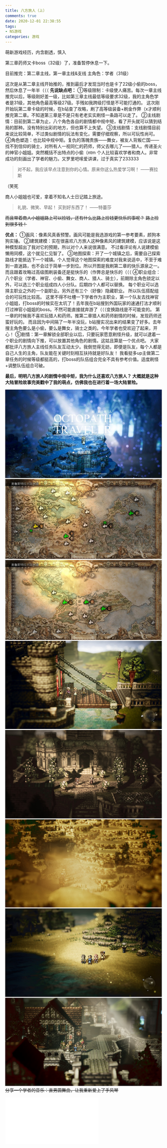 ```yaml
---
title: 八方旅人（上）
comments: true
date: 2020-12-01 22:38:55
tags:
- NS游戏
categories: 游戏
---
```

萌新游戏经历，内含剧透，慎入
<!--more-->
第三章药师又卡boss（32级）了，准备暂停休息一下。

目前推完：第二章主线，第一章主线&支线
主角色：学者（31级）

这次是从第二章主线开始推的，推到最后才发现当时也是卡了22级小偷的boss，然后休息了一年半（（（
**先说缺点吧：**
①等级限制：卡级使人痛苦。每次一章主线推完以后，等级刚好差一级，比如第三章主线最低等级要求32级，我的主角色学者是31级，其他角色最高等级27级。手残如我跨级打怪是不可能打通的。
这次刚开始玩第二章卡级的时候，在b站查了攻略，刷了高等级装备+刷金作弊（x才顺利推完第二章。不知道第三章是不是只有老老实实刷怪一条路可以走了。
②主线剧情：目前到第二章为止，八个角色各自的剧情都中规中矩，看了开头就可以猜到结局的那种。没有特别出彩的地方，但也算不上失望。
③支线剧情：支线剧情目前来说比较简单，不过类似剧情的玩法有变化，需要仔细观察，所以可玩性尚可。
④角色塑造：也比较中规中矩。复仇的落魄贵族——舞女，被友人背叛亡国——找不到信仰的骑士，对所有人一视同仁的药师，师父去哪儿了——猎人。传递圣火的神官小姐姐。突然概括不出特点的小偷（ntm
个人比较喜欢学者和商人。非常成功的刻画出了学者的魅力。又罗里吧嗦爱讲课，过于真实了233333

>对不起，我应该早点注意到你的心情。原来你这么热爱学习啊！
——赛拉斯

（笑死

商人小姐姐也可爱，拿着不知名人士日记踏上旅途。

>礼貌、微笑、早起！
买到好东西了！
——特蕾莎

~~而且带着商人小姐姐路上可以捡钱，还有什么比路上捡钱更快乐的事呢？~~
~~路上捡到很多钱！~~

**优点：**
①画风：像素风真香预警。画风可能是我选游戏的第一参考要素，颜狗本狗实锤。
②建筑建模：实在很喜欢八方旅人这种像素风的建筑建模，应该说是这种模型超出了我对它的预期，所以对个人来说很满意。
不过看评论有人说建模偷懒用同模，这个就见仁见智了。
③地图探索：开了一个城镇之后，需要自己探索路线才能抵达下一个城镇。个人觉得这个地图探索的难度对我来说适中，不至于难到一直迷路，也不会过于简单一步到位。所以开图是我刷第二章的快乐源泉之一。
而且跟着攻略过高级图刷装备还是挺快乐的（作弊总是快乐的（（（
④职业组合：八个职业（学者、神官、小偷、舞女、商人、猎人、骑士），前期除主角色锁定以外，可以选三个职业组成四人小分队。后期四个人都可以替换。
每个职业可以选择主职业之外的一个副职业。另外还有三个（好像）隐藏职业。
所以队伍搭配组合的可玩性比较高。
这里不得不吐槽一下学者作为主职业，第一个队友去找神官小姐姐，打boss的时候实在太坑了！去年我在b站搜到外国玩家的速通打法才顺利打过神官小姐姐的boss。不然可能直接就弃游了（（（变换路线是不可能变的。
第一章的时候我不喜欢玩猎人和药师。推第二章猎人和药师剧情的时候，发现药师还蛮好玩的。
而且因为中间隔了一年半没玩，b站搜实况出来的结果变了好多。去年搜主角色要么是小偷，要么是舞女，骑士之类的。今年学者也受欢迎了起来，开心！
⑤剧情：第一章解锁全部职业以后，只要玩家愿意刷怪升级，就可以逮着一个职业的剧情向下推，可以放置其他角色的剧情。这姑且算是一个优点吧。
大家都批评八方旅人主线任务队友互动太少。我倒觉得无妨，即便是队友，每个人都是自己人生的主角，队友能在关键时刻相互扶持就是好队友！
我看挺多up主做第二章任务的时候等级都挺高的，打boss的队伍组合完全不具有参考价值。适度刷怪+调整队伍组合可破。

**最后，明明八方旅人的剧情中规中矩，我为什么还喜欢八方旅人？
大概就是这种大陆冒险故事完美戳中了我的萌点，仿佛我也在进行着一场大陆冒险。**

![1](/images/2020120200.jpg "开始游戏")
![2](/images/2020120201.jpg "奥鲁斯特拉大陆地图")
![3](/images/2020120202.jpg "未探索区域")
![4](/images/2020120203.jpg "出发！")
![5](/images/2020120204.jpg "舞女の回忆")
![6](/images/2020120205.jpg "我爱沙漠！")
![7](/images/2020120206.jpg "海边")
![8](/images/2020120207.jpg "走向大教堂")
~~分享一个学者的音乐：直男圆舞曲，让我重新爱上了手风琴~~
<iframe src="//player.bilibili.com/player.html?aid=57689827&bvid=BV1t4411w7bq&cid=100695981&page=1" scrolling="no" border="0" frameborder="no" framespacing="0" allowfullscreen="true"> </iframe>
